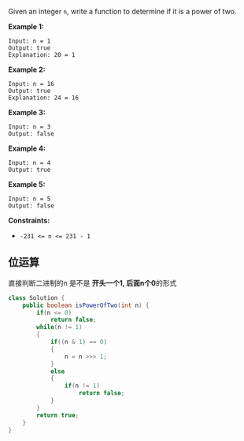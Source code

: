 Given an integer `n`, write a function to determine if it is a power of two.

 

**Example 1:**

```
Input: n = 1
Output: true
Explanation: 20 = 1
```

**Example 2:**

```
Input: n = 16
Output: true
Explanation: 24 = 16
```

**Example 3:**

```
Input: n = 3
Output: false
```

**Example 4:**

```
Input: n = 4
Output: true
```

**Example 5:**

```
Input: n = 5
Output: false
```

 

**Constraints:**

- `-231 <= n <= 231 - 1`

## 位运算

直接判断二进制的n 是不是 **开头一个1, 后面n个0**的形式

```java
class Solution {
    public boolean isPowerOfTwo(int n) {
        if(n <= 0)
            return false;
        while(n != 1)
        {
            if((n & 1) == 0)
            {
                n = n >>> 1;
            }
            else
            {
                if(n != 1)
                    return false;
            }
        }
        return true;
    }
}
```


